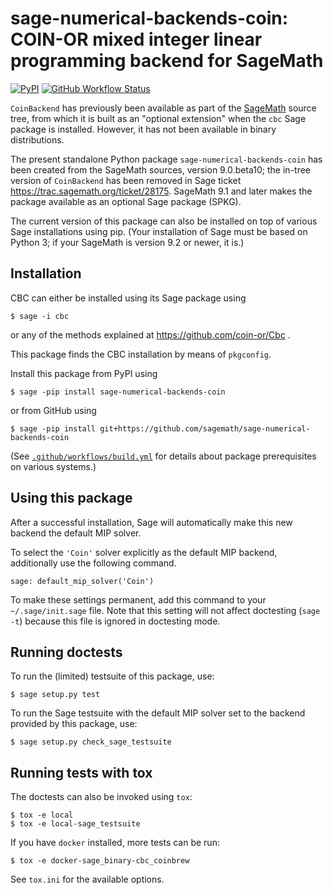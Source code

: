 # sage-numerical-backends-coin: COIN-OR mixed integer linear programming backend for SageMath

[![PyPI](https://img.shields.io/pypi/v/sage-numerical-backends-coin)](https://pypi.org/project/sage-numerical-backends-coin/ "PyPI: sage-numerical-backends-coin")
[![GitHub Workflow Status](https://github.com/sagemath/sage-numerical-backends-coin/workflows/Build%20and%20test%20Python%20package/badge.svg)](https://github.com/sagemath/sage-numerical-backends-coin/actions "GitHub Actions: sage-numerical-backends-coin")

`CoinBackend` has previously been available as part of the [SageMath](http://www.sagemath.org/) source tree,
from which it is built as an "optional extension" when the `cbc` Sage package is installed.
However, it has not been available in binary distributions.

The present standalone Python package `sage-numerical-backends-coin` has been created from the SageMath sources, version 9.0.beta10; the in-tree version of `CoinBackend` has been removed in Sage ticket https://trac.sagemath.org/ticket/28175.  SageMath 9.1 and later makes the package available as an optional Sage package (SPKG).

The current version of this package can also be installed on top of various Sage installations using pip.
(Your installation of Sage must be based on Python 3; if your SageMath is version 9.2 or newer, it is.)

## Installation

CBC can either be installed using its Sage package using

    $ sage -i cbc

or any of the methods explained at https://github.com/coin-or/Cbc .

This package finds the CBC installation by means of ``pkgconfig``.

Install this package from PyPI using

    $ sage -pip install sage-numerical-backends-coin

or from GitHub using

    $ sage -pip install git+https://github.com/sagemath/sage-numerical-backends-coin

(See [`.github/workflows/build.yml`](.github/workflows/build.yml) for details about package prerequisites on various systems.)

## Using this package

After a successful installation, Sage will automatically make this new backend
the default MIP solver.

To select the `'Coin'` solver explicitly as the default MIP backend, additionally use the following command.

    sage: default_mip_solver('Coin')

To make these settings permanent, add this command to your `~/.sage/init.sage` file.
Note that this setting will not affect doctesting (`sage -t`) because this file is ignored in doctesting mode.

## Running doctests

To run the (limited) testsuite of this package, use:

    $ sage setup.py test

To run the Sage testsuite with the default MIP solver set to the backend provided by this package, use:

    $ sage setup.py check_sage_testsuite

## Running tests with tox

The doctests can also be invoked using `tox`:

    $ tox -e local
    $ tox -e local-sage_testsuite

If you have `docker` installed, more tests can be run:

    $ tox -e docker-sage_binary-cbc_coinbrew

See `tox.ini` for the available options.
